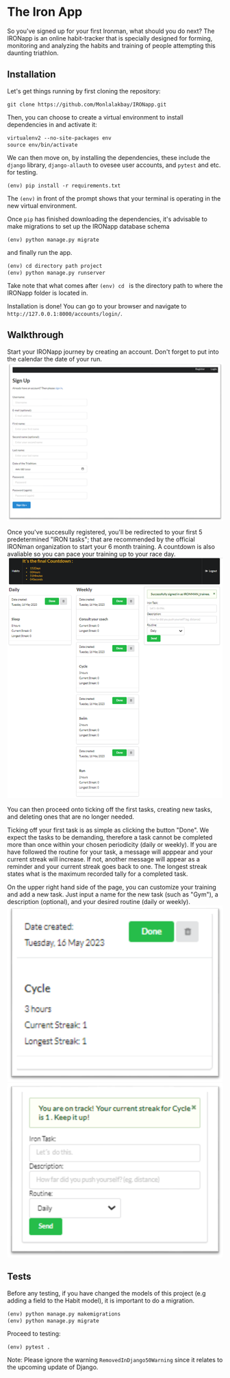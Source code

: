 # The Iron App
So you've signed up for your first Ironman, what should you do next? The IRONapp is an online habit-tracker that is specially designed for forming, monitoring and analyzing the habits and training of people attempting this daunting triathlon.

## Installation
Let's get things running by first cloning the repository:
```shell
git clone https://github.com/Monlalakbay/IRONapp.git
```

Then, you can choose to create a virtual environment to install dependencies in and activate it:
```shell
virtualenv2 --no-site-packages env
source env/bin/activate
```

We can then move on, by installing the dependencies, these include the ```django``` library, ```django-allauth``` to ovesee user accounts, and ```pytest``` and etc. for testing. 
```shell
(env) pip install -r requirements.txt
```
The ```(env)``` in front of the prompt shows that your terminal is operating in the new virtual environment.

Once ```pip``` has finished downloading the dependencies, 
it's advisable to make migrations to set up the IRONapp database schema
```shell
(env) python manage.py migrate
```
and finally run the app.
```shell
(env) cd directory path project
(env) python manage.py runserver
```
Take note that what comes after ```(env) cd ``` is the directory path to where the IRONapp folder is located in.


Installation is done! You can go to your browser and navigate to ```http://127.0.0.1:8000/accounts/login/```.

## Walkthrough
Start your IRONapp journey by creating an account. Don't forget to put into the calendar the date of your run. 
![register_page](img_4.png)

Once you've succesully registered, you'll be redirected to your first 5 predetermined "IRON tasks"; that are recommended by the official IRONman organization to start your 6 month training. A countdown is also avaliable so you can pace your training up to your race day. 
![first_log_in](img_5.png)

You can then proceed onto ticking off the first tasks, creating new tasks, and deleting ones that are no longer needed. 

Ticking off your first task is as simple as clicking the button "Done". We expect the tasks to be demanding, therefore a task cannot be completed more than once within your chosen periodicity (daily or weekly).
If you are have followed the routine for your task, a message will apppear and your current streak will increase. If not, another message will appear as a reminder and your current streak goes back to one. The longest streak states what is the maximum recorded tally for a completed task.

On the upper right hand side of the page, you can customize your training and add a new task. Just input a name for the new task (such as "Gym"), a description (optional), and your desired routine (daily or weekly).
![habit](img_8.png)
![create](img_9.png)

## Tests
Before any testing, if you have changed the models of this project (e.g adding a field to the Habit model), it is important to do a migration. 
```shell
(env) python manage.py makemigrations 
(env) python manage.py migrate
```

Proceed to testing:
```shell
(env) pytest . 
```
Note: Please ignore the warning ```RemovedInDjango50Warning``` since it relates to the upcoming update of Django.




